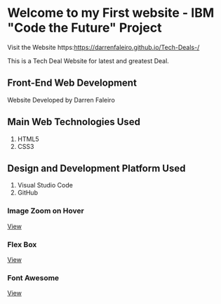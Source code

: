 # Welcome to my First website - IBM "Code the Future" Project

Visit the Website https:https://darrenfaleiro.github.io/Tech-Deals-/

This is a Tech Deal Website for latest and greatest Deal.

## Front-End Web Development

Website Developed by Darren Faleiro

## Main Web Technologies Used

1. HTML5
2. CSS3

## Design and Development Platform Used

1. Visual Studio Code
2. GitHub

### Image Zoom on Hover

[View](https://www.w3schools.com/howto/howto_css_zoom_hover.asp)

### Flex Box

[View](https://codepen.io/enxaneta/full/adLPwv)

### Font Awesome

[View](http://fontawesome.io/)
